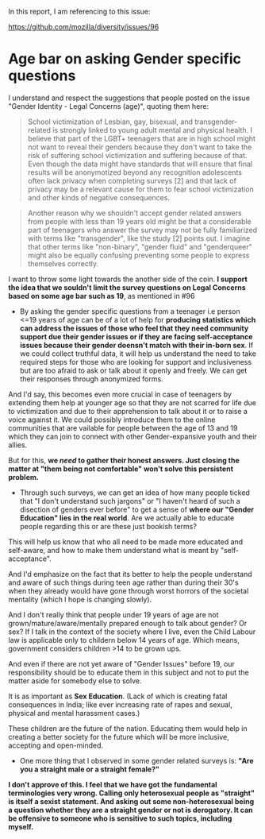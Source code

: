 In this report, I am referencing to this issue:

https://github.com/mozilla/diversity/issues/96

# Age bar on asking Gender specific questions

I understand and respect the suggestions that people posted on the issue "Gender Identity - Legal Concerns (age)", quoting them here:

> School victimization of Lesbian, gay, bisexual, and transgender‐related is strongly linked to young adult mental and physical health. I believe that part of the LGBT+ teenagers that are in high school might not want to reveal their genders because they don't want to take the risk of suffering school victimization and suffering because of that. Even though the data might have standards that will ensure that final results will be anonymotized beyond any recognition adolescents often lack privacy when completing surveys [2] and that lack of privacy may be a relevant cause for them to fear school victimization and other kinds of negative consequences.

> Another reason why we shouldn't accept gender related answers from people with less than 19 years old might be that a considerable part of teenagers who answer the survey may not be fully familiarized with terms like "transgender", like the study [2] points out. I imagine that other terms like "non-binary", "gender fluid" and "genderqueer" might also be equally confusing preventing some people to express themselves correctly.

I want to throw some light towards the another side of the coin. **I support the idea that we souldn't limit the survey questions on Legal Concerns based on some age bar such as 19**, as mentioned in #96

- By asking the gender specific questions from a teenager i.e person <=19 years of age can be of a lot of help for **producing statistics which can address the issues of those who feel that they need community support due their gender issues or if they are facing self-acceptance issues because their gender doensn't match with their in-born sex**. If we could collect truthful data, it will help us understand the need to take required steps for those who are looking for support and inclusiveness but are too afraid to ask or talk about it openly and freely. We can get their responses through anonymized forms.

And I'd say, this becomes even more crucial in case of teenagers by extending them help at younger age so that they are not scarred for life due to victimization and due to their apprehension to talk about it or to raise a voice against it. We could possibly introduce them to the online communities that are vailable for people between the age of 13 and 19 which they can join to connect with other Gender-expansive youth and their allies.

But for this, **we _need_ to gather their honest answers. Just closing the matter at "them being not comfortable" won't solve this persistent problem.**

- Through such surveys, we can get an idea of how many people ticked that "I don't understand such jargons" or "I haven't heard of such a disection of genders ever before" to get a sense of **where our "Gender Education" lies in the real world**. Are we actually able to educate people regarding this or are these just bookish terms? 

This will help us know that who all need to be made more educated and self-aware, and how to make them understand what is meant by "self-acceptance".

And I'd emphasize on the fact that its better to help the people understand and aware of such things during teen age rather than during their 30's when they already would have gone through worst horrors of the societal mentality (which I hope is changing slowly).

And I don't really think that people under 19 years of age are not grown/mature/aware/mentally prepared enough to talk about gender? Or sex? If I talk in the context of the society where I live, even the Child Labour law is applicable only to childern below 14 years of age. Which means, government considers children >14 to be grown ups.

And even if there are not yet aware of "Gender Issues" before 19, our responsibility should be to educate them in this subject and not to put the matter aside for somebody else to solve.

It is as important as **Sex Education**. (Lack of which is creating fatal consequences in India; like ever increasing rate of rapes and sexual, physical and mental harassment cases.)

These children are the future of the nation. Educating them would help in creating a better society for the future which will be more inclusive, accepting and open-minded.

- One more thing that I observed in some gender related surveys is: **"Are you a straight male or a straight female?"**

**I don't approve of this. I feel that we have got the fundamental terminologies very wrong. Calling only heterosexual people as "straight" is itself a sexist statement. And asking out some non-heterosexual being a question whether they are a straight gender or not is derogatory. It can be offensive to someone who is sensitive to such topics, including myself.**

